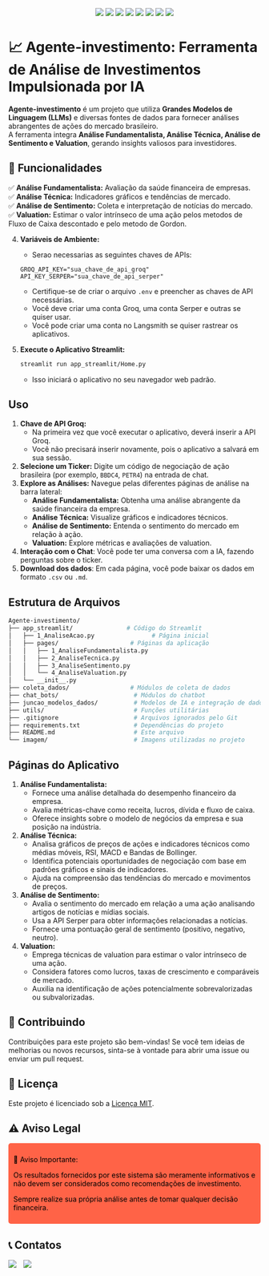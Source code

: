 
<p align="center">
  <img src="https://img.shields.io/badge/Python-3.10%2B-blue?style=flat&logo=python" />
  <img src=https://img.shields.io/badge/LangChain-ffffff?logo=langchain&logoColor=green />
  <img src="https://img.shields.io/badge/Groq-API-orange?style=flat" />
  <img src="https://img.shields.io/badge/yFinance-Stock%20Data-green?style=flat" />
  <img src="https://img.shields.io/badge/Finta-Technical%20Indicators-blueviolet" />
  <img src="https://img.shields.io/badge/Serper%20API-News%20Sentiment-yellow" />
  <img src="https://img.shields.io/badge/Pandas-Data%20Analysis-blue?style=flat&logo=pandas" />
  <img src="https://img.shields.io/badge/Streamlit-Framework-red?style=flat&logo=streamlit" />
  </p>

 
# 📈 Agente-investimento: Ferramenta de Análise de Investimentos Impulsionada por IA
 
**Agente-investimento** é um projeto que utiliza **Grandes Modelos de Linguagem (LLMs)** e diversas fontes de dados para fornecer análises abrangentes de ações do mercado brasileiro.  
A ferramenta integra **Análise Fundamentalista, Análise Técnica, Análise de Sentimento e Valuation**, gerando insights valiosos para investidores.  

## 🚀 Funcionalidades

✅ **Análise Fundamentalista:** Avaliação da saúde financeira de empresas.  
✅ **Análise Técnica:** Indicadores gráficos e tendências de mercado.  
✅ **Análise de Sentimento:** Coleta e interpretação de notícias do mercado.  
✅ **Valuation:** Estimar o valor intrínseco de uma ação pelos metodos de Fluxo de Caixa descontado e pelo metodo de Gordon.  


4.  **Variáveis de Ambiente:**

    *  Serao necessarias as seguintes chaves de APIs:

    ```properties
    GROQ_API_KEY="sua_chave_de_api_groq"
    API_KEY_SERPER="sua_chave_de_api_serper"

    ```

    *   Certifique-se de criar o arquivo `.env` e preencher as chaves de API necessárias.
    * Você deve criar uma conta Groq, uma conta Serper e outras se quiser usar.
    * Você pode criar uma conta no Langsmith se quiser rastrear os aplicativos.

5.  **Execute o Aplicativo Streamlit:**

    ```bash
    streamlit run app_streamlit/Home.py
    ```

    *   Isso iniciará o aplicativo no seu navegador web padrão.

## Uso

1.  **Chave de API Groq:**
    -   Na primeira vez que você executar o aplicativo, deverá inserir a API Groq.
    -   Você não precisará inserir novamente, pois o aplicativo a salvará em sua sessão.
2.  **Selecione um Ticker:** Digite um código de negociação de ação brasileira (por exemplo, `BBDC4`, `PETR4`) na entrada de chat.
3.  **Explore as Análises:** Navegue pelas diferentes páginas de análise na barra lateral:
    -   **Análise Fundamentalista:** Obtenha uma análise abrangente da saúde financeira da empresa.
    -   **Análise Técnica:** Visualize gráficos e indicadores técnicos.
    -   **Análise de Sentimento:** Entenda o sentimento do mercado em relação à ação.
    -   **Valuation:** Explore métricas e avaliações de valuation.
4. **Interação com o Chat**: Você pode ter uma conversa com a IA, fazendo perguntas sobre o ticker.
5. **Download dos dados**: Em cada página, você pode baixar os dados em formato `.csv` ou `.md`.

## Estrutura de Arquivos

```bash
Agente-investimento/ 
├── app_streamlit/               # Código do Streamlit
│   ├── 1_AnaliseAcao.py                # Página inicial
│   ├── pages/                    # Páginas da aplicação
│   │   ├── 1_AnaliseFundamentalista.py
│   │   ├── 2_AnaliseTecnica.py
│   │   ├── 3_AnaliseSentimento.py
│   │   └── 4_AnaliseValuation.py
│   └── __init__.py
├── coleta_dados/                 # Módulos de coleta de dados
├── chat_bots/                     # Módulos do chatbot
├── juncao_modelos_dados/          # Modelos de IA e integração de dados
├── utils/                         # Funções utilitárias
├── .gitignore                     # Arquivos ignorados pelo Git
├── requirements.txt               # Dependências do projeto
├── README.md                      # Este arquivo
└── imagem/                        # Imagens utilizadas no projeto
```

## Páginas do Aplicativo

1.  **Análise Fundamentalista:**
    -   Fornece uma análise detalhada do desempenho financeiro da empresa.
    -   Avalia métricas-chave como receita, lucros, dívida e fluxo de caixa.
    -   Oferece insights sobre o modelo de negócios da empresa e sua posição na indústria.
2.  **Análise Técnica:**
    -   Analisa gráficos de preços de ações e indicadores técnicos como médias móveis, RSI, MACD e Bandas de Bollinger.
    -   Identifica potenciais oportunidades de negociação com base em padrões gráficos e sinais de indicadores.
    -   Ajuda na compreensão das tendências do mercado e movimentos de preços.
3.  **Análise de Sentimento:**
    -   Avalia o sentimento do mercado em relação a uma ação analisando artigos de notícias e mídias sociais.
    -   Usa a API Serper para obter informações relacionadas a notícias.
    -   Fornece uma pontuação geral de sentimento (positivo, negativo, neutro).
4.  **Valuation:**
    -   Emprega técnicas de valuation para estimar o valor intrínseco de uma ação.
    -   Considera fatores como lucros, taxas de crescimento e comparáveis de mercado.
    -   Auxilia na identificação de ações potencialmente sobrevalorizadas ou subvalorizadas.

## 🤝 Contribuindo

Contribuições para este projeto são bem-vindas! Se você tem ideias de melhorias ou novos recursos, sinta-se à vontade para abrir uma issue ou enviar um pull request.

## 📜 Licença

Este projeto é licenciado sob a [Licença MIT](LICENSE).

## ⚠️ Aviso Legal

<div style="background-color:#FF6347; padding: 10px; border-radius: 5px;">
<p style="color: #000000;">🚨 Aviso Importante:</p>
<p style="color: #000000;">Os resultados fornecidos por este sistema são meramente informativos e não devem ser considerados como recomendações de investimento.</p>
<p style="color: #000000;">Sempre realize sua própria análise antes de tomar qualquer decisão financeira.</p>
</div>

## 📞 Contatos

<div style="display: inline-block; margin-right: 10px;">
<a href="https://github.com/Jeferson100/Agente-investimento">
<img src="https://img.shields.io/badge/github-100000?style=for-the-badge&logo=github">
</a>
</div>
<div style="display: inline-block;">
<a href="https://www.linkedin.com/in/jefersonsehnem/">
<img src="https://img.shields.io/badge/linkedin-0077B5?style=for-the-badge&logo=linkedin&logoColor=white">
</a>
</div>